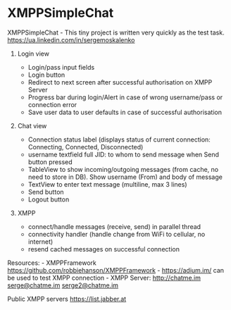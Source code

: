 # XMPPSimpleChat
XMPPSimpleChat - This tiny project is written very quickly as the test task.  https://ua.linkedin.com/in/sergemoskalenko


1) Login view
	- Login/pass input fields
	- Login button
	- Redirect to next screen after successful authorisation on XMPP Server
	- Progress bar during login/Alert in case of wrong username/pass or connection error
	- Save user data to user defaults in case of successful authorisation

2) Chat view
	- Connection status label (displays status of current connection: Connecting, Connected, Disconnected)
	- username textfield full JID: to whom to send message when Send button pressed
	- TableView to show incoming/outgoing messages (from cache, no need to store in DB). Show username (From) and body of message
	- TextView to enter text message (multiline, max 3 lines)
	- Send button
	- Logout button
3) XMPP
	- connect/handle messages (receive, send) in parallel thread
	- connectivity handler (handle change from WiFi to cellular, no internet)
	- resend cached messages on successful connection


Resources:
	- XMPPFramework https://github.com/robbiehanson/XMPPFramework
	- https://adium.im/ can be used to test XMPP connection
	- XMPP Server: http://chatme.im
	serge@chatme.im
	serge2@chatme.im
  
Public XMPP servers
	https://list.jabber.at
